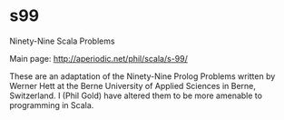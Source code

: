 s99
===

Ninety-Nine Scala Problems


Main page: http://aperiodic.net/phil/scala/s-99/

These are an adaptation of the Ninety-Nine Prolog Problems written by Werner Hett at the Berne University of Applied Sciences in Berne, Switzerland. I (Phil Gold) have altered them to be more amenable to programming in Scala.
